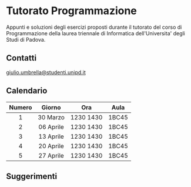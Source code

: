 # Tutorato Programmazione

Appunti e soluzioni degli esercizi proposti durante il tutorato del corso di Programmazione della laurea triennale di Informatica dell'Universita' degli Studi di Padova.

## Contatti

giulio.umbrella@studenti.unipd.it

## Calendario

| **Numero** | **Giorno** |  **Ora**  | **Aula** |
|:----------:|:----------:|:---------:|:--------:|
|      1     |  30 Marzo  | 1230 1430 |   1BC45  |
|      2     |  06 Aprile | 1230 1430 |   1BC45  |
|      3     |  13 Aprile | 1230 1430 |   1BC45  |
|      4     |  20 Aprile | 1230 1430 |   1BC45  |
|      5     |  27 Aprile | 1230 1430 |   1BC45  |

## Suggerimenti


